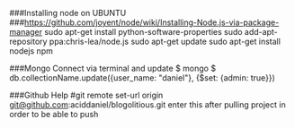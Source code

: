 ###Installing node on UBUNTU
###https://github.com/joyent/node/wiki/Installing-Node.js-via-package-manager
    sudo apt-get install python-software-properties
    sudo add-apt-repository ppa:chris-lea/node.js
    sudo apt-get update
    sudo apt-get install nodejs npm

###Mongo Connect via terminal and update
    $ mongo
    $ db.collectionName.update({user_name: "daniel"}, {$set: {admin: true}})
  
###Github Help
    #git remote set-url origin git@github.com:aciddaniel/blogolitious.git
    enter this after pulling project in order to be able to push
